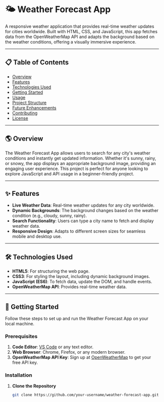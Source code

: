 # 🌤️ Weather Forecast App

A responsive weather application that provides real-time weather updates for cities worldwide. Built with HTML, CSS, and JavaScript, this app fetches data from the OpenWeatherMap API and adapts the background based on the weather conditions, offering a visually immersive experience.

---

## 📋 Table of Contents
- [Overview](#overview)
- [Features](#features)
- [Technologies Used](#technologies-used)
- [Getting Started](#getting-started)
- [Usage](#usage)
- [Project Structure](#project-structure)
- [Future Enhancements](#future-enhancements)
- [Contributing](#contributing)
- [License](#license)

---

## 🌎 Overview
The Weather Forecast App allows users to search for any city's weather conditions and instantly get updated information. Whether it's sunny, rainy, or snowy, the app displays an appropriate background image, providing an engaging user experience. This project is perfect for anyone looking to explore JavaScript and API usage in a beginner-friendly project.

---

## ✨ Features
- **Live Weather Data**: Real-time weather updates for any city worldwide.
- **Dynamic Backgrounds**: The background changes based on the weather condition (e.g., cloudy, sunny, rainy).
- **Search Functionality**: Users can type a city name to fetch and display weather data.
- **Responsive Design**: Adapts to different screen sizes for seamless mobile and desktop use.

---

## 🛠️ Technologies Used
- **HTML5**: For structuring the web page.
- **CSS3**: For styling the layout, including dynamic background images.
- **JavaScript (ES6)**: To fetch data, update the DOM, and handle events.
- **OpenWeatherMap API**: Provides real-time weather data.

---

## 🚀 Getting Started
Follow these steps to set up and run the Weather Forecast App on your local machine.

### Prerequisites
1. **Code Editor**: [VS Code](https://code.visualstudio.com/) or any text editor.
2. **Web Browser**: Chrome, Firefox, or any modern browser.
3. **OpenWeatherMap API Key**: Sign up at [OpenWeatherMap](https://home.openweathermap.org/users/sign_up) to get your free API key.

### Installation
1. **Clone the Repository**
   ```bash
   git clone https://github.com/your-username/weather-forecast-app.git
